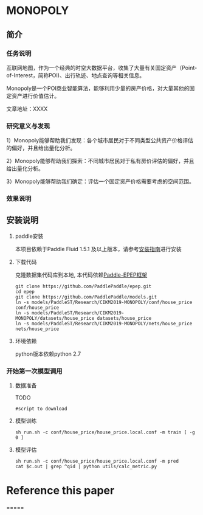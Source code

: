 # MONOPOLY

## 简介

### 任务说明

互联网地图，作为一个经典的时空大数据平台，收集了大量有关固定资产（Point-of-Interest，简称POI)、出行轨迹、地点查询等相关信息。

Monopoly是一个POI商业智能算法，能够利用少量的房产价格，对大量其他的固定资产进行价值估计。

文章地址：XXXX

### 研究意义与发现

1）Monopoly能够帮助我们发现：各个城市居民对于不同类型公共资产价格评估的偏好，并且给出量化分析。

2）Monopoly能够帮助我们探索：不同城市居民对于私有房价评估的偏好，并且给出量化分析。

3）Monopoly能够帮助我们确定：评估一个固定资产价格需要考虑的空间范围。

### 效果说明

## 安装说明

1. paddle安装

    本项目依赖于Paddle Fluid 1.5.1 及以上版本，请参考[安装指南](http://www.paddlepaddle.org/#quick-start)进行安装

2. 下载代码

    克隆数据集代码库到本地, 本代码依赖[Paddle-EPEP框架](https://github.com/PaddlePaddle/epep)
    ```
    git clone https://github.com/PaddlePaddle/epep.git
    cd epep
    git clone https://github.com/PaddlePaddle/models.git
    ln -s models/PaddleST/Research/CIKM2019-MONOPOLY/conf/house_price conf/house_price
    ln -s models/PaddleST/Research/CIKM2019-MONOPOLY/datasets/house_price datasets/house_price
    ln -s models/PaddleST/Research/CIKM2019-MONOPOLY/nets/house_price nets/house_price
    ```

3. 环境依赖

    python版本依赖python 2.7


### 开始第一次模型调用
1. 数据准备

    TODO
    ```
    #script to download 
    ```

2. 模型训练

    ```
    sh run.sh -c conf/house_price/house_price.local.conf -m train [ -g 0 ]
    ```

3. 模型评估
    ```
    sh run.sh -c conf/house_price/house_price.local.conf -m pred
    cat $c.out | grep ^qid | python utils/calc_metric.py
    ```

# Reference this paper
=====


